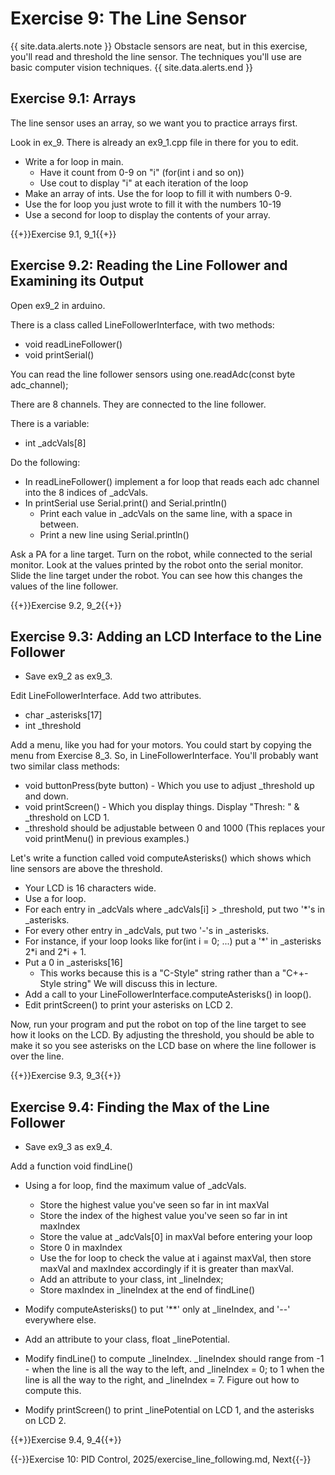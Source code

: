 # Exercise 9: The Line Sensor

{{ site.data.alerts.note }}
Obstacle sensors are neat, but in this exercise, you'll read and threshold the line sensor. The techniques you'll use are basic computer vision techniques.
{{ site.data.alerts.end }}

## Exercise 9.1: Arrays
The line sensor uses an array, so we want you to practice arrays first.

Look in ex_9. There is already an ex9_1.cpp file in there for you to edit.

- Write a for loop in main.
  - Have it count from 0-9 on "i" (for(int i and so on))
  - Use cout to display "i" at each iteration of the loop
- Make an array of ints. Use the for loop to fill it with numbers 0-9.
- Use the for loop you just wrote to fill it with the numbers 10-19
- Use a second for loop to display the contents of your array.

{{+}}Exercise 9.1, 9_1{{+}}
  
## Exercise 9.2: Reading the Line Follower and Examining its Output

Open ex9_2 in arduino.

There is a class called LineFollowerInterface, with two methods:
- void readLineFollower()
- void printSerial()

You can read the line follower sensors using one.readAdc(const byte adc_channel);

There are 8 channels. They are connected to the line follower.

There is a variable:
- int _adcVals[8]

Do the following:
- In readLineFollower() implement a for loop that reads each adc channel into the 8 indices of _adcVals.
- In printSerial use Serial.print() and Serial.println()
  - Print each value in _adcVals on the same line, with a space in between.
  - Print a new line using Serial.println()

Ask a PA for a line target. Turn on the robot, while connected to the serial monitor. Look at the values printed by the robot onto the serial monitor. Slide the line target under the robot. You can see how this changes the values of the line follower.

{{+}}Exercise 9.2, 9_2{{+}}
  
## Exercise 9.3: Adding an LCD Interface to the Line Follower

- Save ex9_2 as ex9_3.

Edit LineFollowerInterface. Add two attributes.
- char _asterisks[17]
- int _threshold

Add a menu, like you had for your motors. You could start by copying the menu from Exercise 8_3. So, in LineFollowerInterface. You'll probably want two similar class methods:
- void buttonPress(byte button) - Which you use to adjust _threshold up and down.
- void printScreen() - Which you display things. Display "Thresh: " & _threshold on LCD 1.
- _threshold should be adjustable between 0 and 1000 (This replaces your void printMenu() in previous examples.)

Let's write a function called void computeAsterisks() which shows which line sensors are above the threshold.
- Your LCD is 16 characters wide.
- Use a for loop.
- For each entry in _adcVals where _adcVals[i] > _threshold, put two '*'s in _asterisks.
- For every other entry in _adcVals, put two '-'s in _asterisks.
- For instance, if your loop looks like for(int i = 0; ...) put a '*' in _asterisks 2\*i and 2\*i + 1.
- Put a 0 in _asterisks[16]
  - This works because this is a "C-Style" string rather than a "C++-Style string" We will discuss this in lecture.
- Add a call to your LineFollowerInterface.computeAsterisks() in loop().
- Edit printScreen() to print your asterisks on LCD 2.

Now, run your program and put the robot on top of the line target to see how it looks on the LCD. By adjusting the threshold, you should be able to make it so you see asterisks on the LCD base on where the line follower is over the line.


{{+}}Exercise 9.3, 9_3{{+}}
  
## Exercise 9.4: Finding the Max of the Line Follower

- Save ex9_3 as ex9_4.

Add a function void findLine()
- Using a for loop, find the maximum value of _adcVals.
  - Store the highest value you've seen so far in int maxVal
  - Store the index of the highest value you've seen so far in int maxIndex
  - Store the value at _adcVals[0] in maxVal before entering your loop
  - Store 0 in maxIndex
  - Use the for loop to check the value at i against maxVal, then store maxVal and maxIndex accordingly if it is greater than maxVal.
  - Add an attribute to your class, int _lineIndex;
  - Store maxIndex in _lineIndex at the end of findLine()

- Modify computeAsterisks() to put '**' only at _lineIndex, and '--' everywhere else.

- Add an attribute to your class, float _linePotential.
- Modify findLine() to compute _lineIndex. _lineIndex should range from -1 - when the line is all the way to the left, and _lineIndex = 0; to 1 when the line is all the way to the right, and _lineIndex = 7. Figure out how to compute this.
- Modify printScreen() to print _linePotential on LCD 1, and the asterisks on LCD 2.

{{+}}Exercise 9.4, 9_4{{+}}

{{-}}Exercise 10: PID Control, 2025/exercise_line_following.md, Next{{-}}